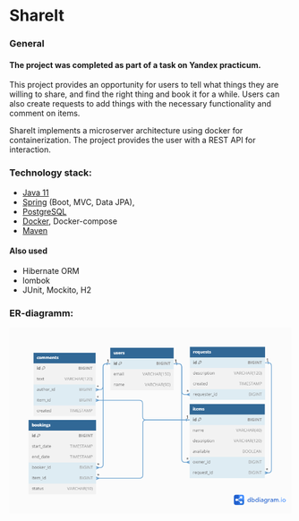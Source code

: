 # ShareIt
####
### General
#### The project was completed as part of a task on Yandex practicum.
This project provides an opportunity for users to tell what things they are willing to share, 
and find the right thing and book it for a while. Users can also create requests to add things 
with the necessary functionality and comment on items.

ShareIt implements a microserver architecture using docker for containerization. The project provides the user with a 
REST API for interaction.

### Technology stack: 

- [Java 11](https://docs.aws.amazon.com/corretto/latest/corretto-11-ug/downloads-list.html) 
- [Spring](https://start.spring.io) (Boot, MVC, Data JPA), 
- [PostgreSQL](https://www.enterprisedb.com/downloads/postgres-postgresql-downloads) 
- [Docker](https://www.docker.com/products/docker-desktop/), Docker-compose
- [Maven](https://www.enterprisedb.com/downloads/postgres-postgresql-downloads)

#### Also used
- Hibernate ORM
- lombok
- JUnit, Mockito, H2

### ER-diagramm:
![ER scheme](ER-scheme.png "ER scheme")




